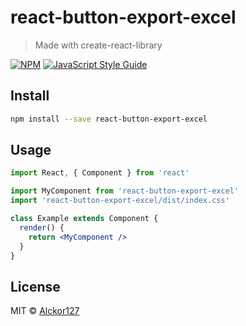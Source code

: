 # react-button-export-excel

> Made with create-react-library

[![NPM](https://img.shields.io/npm/v/react-button-export-excel.svg)](https://www.npmjs.com/package/react-button-export-excel) [![JavaScript Style Guide](https://img.shields.io/badge/code_style-standard-brightgreen.svg)](https://standardjs.com)

## Install

```bash
npm install --save react-button-export-excel
```

## Usage

```jsx
import React, { Component } from 'react'

import MyComponent from 'react-button-export-excel'
import 'react-button-export-excel/dist/index.css'

class Example extends Component {
  render() {
    return <MyComponent />
  }
}
```

## License

MIT © [Alckor127](https://github.com/Alckor127)
